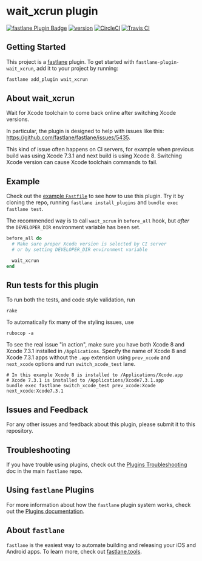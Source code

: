 # wait_xcrun plugin

[![fastlane Plugin Badge](https://rawcdn.githack.com/fastlane/fastlane/master/fastlane/assets/plugin-badge.svg)](https://rubygems.org/gems/fastlane-plugin-wait_xcrun)
[![version](https://badge.fury.io/gh/mgrebenets%2Ffastlane-plugin-wait_xcrun.svg)](https://badge.fury.io/gh/mgrebenets%2Ffastlane-plugin-wait_xcrun)
[![CircleCI](https://circleci.com/gh/mgrebenets/fastlane-plugin-wait_xcrun.svg?style=svg)](https://circleci.com/gh/mgrebenets/fastlane-plugin-wait_xcrun)
[![Travis CI](https://img.shields.ios/travis/mgrebenets/fastlane-plugin-wait_xcrun.svg?label=Travis+CI)](https://travis-ci.org/mgrebenets/fastlane-plugin-wait_xcrun)

## Getting Started

This project is a [fastlane](https://github.com/fastlane/fastlane) plugin. To get started with `fastlane-plugin-wait_xcrun`, add it to your project by running:

```bash
fastlane add_plugin wait_xcrun
```

## About wait_xcrun

Wait for Xcode toolchain to come back online after switching Xcode versions.

In particular, the plugin is designed to help with issues like this: https://github.com/fastlane/fastlane/issues/5435.

This kind of issue often happens on CI servers, for example when previous build was using Xcode 7.3.1 and next build is using Xcode 8. Switching Xcode version can cause Xcode toolchain commands to fail.

## Example

Check out the [example `Fastfile`](fastlane/Fastfile) to see how to use this plugin. Try it by cloning the repo, running `fastlane install_plugins` and `bundle exec fastlane test`.

The recommended way is to call `wait_xcrun` in `before_all` hook, but _after_ the `DEVELOPER_DIR` environment variable has been set.

```ruby
before_all do
  # Make sure proper Xcode version is selected by CI server
  # or by setting DEVELOPER_DIR environment variable

  wait_xcrun
end
```

## Run tests for this plugin

To run both the tests, and code style validation, run

```
rake
```

To automatically fix many of the styling issues, use
```
rubocop -a
```

To see the real issue "in action", make sure you have both Xcode 8 and Xcode 7.3.1 installed in `/Applications`.
Specify the name of Xcode 8 and Xcode 7.3.1 apps without the `.app` extension using `prev_xcode` and `next_xcode` options and run `switch_xcode_test` lane.

```shell
# In this example Xcode 8 is installed to /Applications/Xcode.app
# Xcode 7.3.1 is installed to /Applications/Xcode7.3.1.app
bundle exec fastlane switch_xcode_test prev_xcode:Xcode next_xcode:Xcode7.3.1
```

## Issues and Feedback

For any other issues and feedback about this plugin, please submit it to this repository.

## Troubleshooting

If you have trouble using plugins, check out the [Plugins Troubleshooting](https://github.com/fastlane/fastlane/blob/master/fastlane/docs/PluginsTroubleshooting.md) doc in the main `fastlane` repo.

## Using `fastlane` Plugins

For more information about how the `fastlane` plugin system works, check out the [Plugins documentation](https://github.com/fastlane/fastlane/blob/master/fastlane/docs/Plugins.md).

## About `fastlane`

`fastlane` is the easiest way to automate building and releasing your iOS and Android apps. To learn more, check out [fastlane.tools](https://fastlane.tools).
